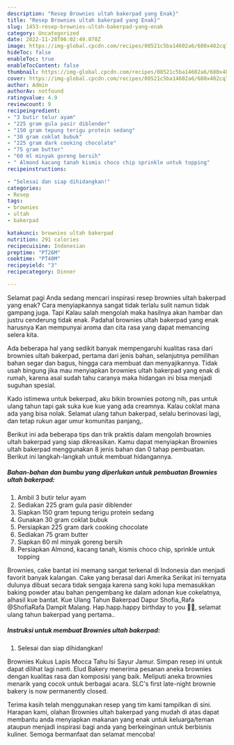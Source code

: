 ```yaml
---
description: "Resep Brownies ultah bakerpad yang Enak}"
title: "Resep Brownies ultah bakerpad yang Enak}"
slug: 1453-resep-brownies-ultah-bakerpad-yang-enak
category: Uncategorized
date: 2022-11-28T06:02:49.078Z
image: https://img-global.cpcdn.com/recipes/08521c5ba14602a6/680x482cq70/brownies-ultah-bakerpad-foto-resep-utama.jpg
hideToc: false
enableToc: true
enableTocContent: false
thumbnail: https://img-global.cpcdn.com/recipes/08521c5ba14602a6/680x482cq70/brownies-ultah-bakerpad-foto-resep-utama.jpg
cover: https://img-global.cpcdn.com/recipes/08521c5ba14602a6/680x482cq70/brownies-ultah-bakerpad-foto-resep-utama.jpg
author: Admin
authorAv: notfound
ratingvalue: 4.9
reviewcount: 9
recipeingredient:
- "3 butir telur ayam"
- "225 gram gula pasir diblender"
- "150 gram tepung terigu protein sedang"
- "30 gram coklat bubuk"
- "225 gram dark cooking chocolate"
- "75 gram butter"
- "60 ml minyak goreng bersih"
- " Almond kacang tanah kismis choco chip sprinkle untuk topping"
recipeinstructions:

- "Selesai dan siap dihidangkan!"
categories:
- Resep
tags:
- brownies
- ultah
- bakerpad

katakunci: brownies ultah bakerpad 
nutrition: 291 calories
recipecuisine: Indonesian
preptime: "PT26M"
cooktime: "PT40M"
recipeyield: "3"
recipecategory: Dinner

---
```



Selamat pagi Anda sedang mencari inspirasi resep brownies ultah bakerpad yang enak? Cara menyiapkannya sangat tidak terlalu sulit namun tidak gampang juga. Tapi Kalau salah mengolah maka hasilnya akan hambar dan justru cenderung tidak enak. Padahal brownies ultah bakerpad yang enak harusnya Kan mempunyai aroma dan cita rasa yang dapat memancing selera kita.


Ada beberapa hal yang sedikit banyak mempengaruhi kualitas rasa dari brownies ultah bakerpad, pertama dari jenis bahan, selanjutnya pemilihan bahan segar dan bagus, hingga cara membuat dan menyajikannya. Tidak usah bingung jika mau menyiapkan brownies ultah bakerpad yang enak di rumah, karena asal sudah tahu caranya maka hidangan ini bisa menjadi suguhan spesial.

Kado istimewa untuk bekerpad, aku bikin brownies potong nih, pas untuk ulang tahun tapi gak suka kue kue yang ada creamnya. Kalau coklat mana ada yang bisa nolak. Selamat ulang tahun bakerpad, selalu berinovasi lagi, dan tetap rukun agar umur komunitas panjang,.


Berikut ini ada beberapa tips dan trik praktis dalam mengolah brownies ultah bakerpad yang siap dikreasikan. Kamu dapat menyiapkan Brownies ultah bakerpad menggunakan 8 jenis bahan dan 0 tahap pembuatan. Berikut ini langkah-langkah untuk membuat hidangannya.

<!--inarticleads1-->

##### Bahan-bahan dan bumbu yang diperlukan untuk pembuatan Brownies ultah bakerpad:

1. Ambil 3 butir telur ayam
1. Sediakan 225 gram gula pasir diblender
1. Siapkan 150 gram tepung terigu protein sedang
1. Gunakan 30 gram coklat bubuk
1. Persiapkan 225 gram dark cooking chocolate
1. Sediakan 75 gram butter
1. Siapkan 60 ml minyak goreng bersih
1. Persiapkan  Almond, kacang tanah, kismis choco chip, sprinkle untuk topping


Brownies, cake bantat ini memang sangat terkenal di Indonesia dan menjadi favorit banyak kalangan. Cake yang berasal dari Amerika Serikat ini ternyata dulunya dibuat secara tidak sengaja karena sang koki lupa memasukkan baking powder atau bahan pengembang ke dalam adonan kue cokelatnya, alhasil kue bantat. Kue Ulang Tahun Bakerpad Dapur Shofia_Rafa @ShofiaRafa Dampit Malang. Hap.happ.happy birthday to you 🥳🥳, selamat ulang tahun bakerpad yang pertama.. 

<!--inarticleads2-->

##### Instruksi untuk membuat Brownies ultah bakerpad:


1. Selesai dan siap dihidangkan!

Brownies Kukus Lapis Mocca Tahu Isi Sayur Jamur. Simpan resep ini untuk dapat dilihat lagi nanti. Elud Bakery menerima pesanan aneka brownies dengan kualitas rasa dan komposisi yang baik. Meliputi aneka brownies menarik yang cocok untuk berbagai acara. SLC&#39;s first late-night brownie bakery is now permanently closed. 

Terima kasih telah menggunakan resep yang tim kami tampilkan di sini. Harapan kami, olahan Brownies ultah bakerpad yang mudah di atas dapat membantu anda menyiapkan makanan yang enak untuk keluarga/teman ataupun menjadi inspirasi bagi anda yang berkeinginan untuk berbisnis kuliner. Semoga bermanfaat dan selamat mencoba!
